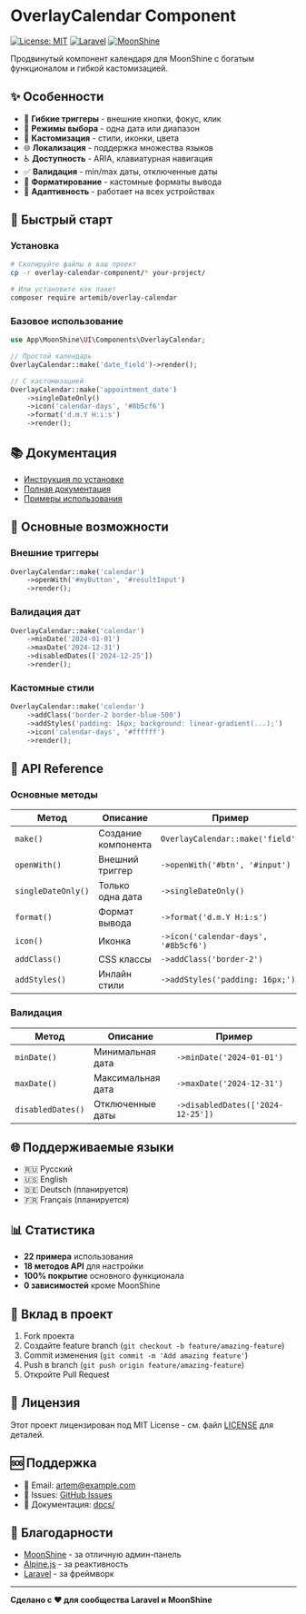 # OverlayCalendar Component

[![License: MIT](https://img.shields.io/badge/License-MIT-yellow.svg)](https://opensource.org/licenses/MIT)
[![Laravel](https://img.shields.io/badge/Laravel-10%2B-red.svg)](https://laravel.com)
[![MoonShine](https://img.shields.io/badge/MoonShine-3.x-blue.svg)](https://moonshine-laravel.com)

Продвинутый компонент календаря для MoonShine с богатым функционалом и гибкой кастомизацией.

## ✨ Особенности

- 🎯 **Гибкие триггеры** - внешние кнопки, фокус, клик
- 📅 **Режимы выбора** - одна дата или диапазон
- 🎨 **Кастомизация** - стили, иконки, цвета
- 🌐 **Локализация** - поддержка множества языков
- ♿ **Доступность** - ARIA, клавиатурная навигация
- ✅ **Валидация** - min/max даты, отключенные даты
- 🔧 **Форматирование** - кастомные форматы вывода
- 📱 **Адаптивность** - работает на всех устройствах

## 🚀 Быстрый старт

### Установка

```bash
# Скопируйте файлы в ваш проект
cp -r overlay-calendar-component/* your-project/

# Или установите как пакет
composer require artemib/overlay-calendar
```

### Базовое использование

```php
use App\MoonShine\UI\Components\OverlayCalendar;

// Простой календарь
OverlayCalendar::make('date_field')->render();

// С кастомизацией
OverlayCalendar::make('appointment_date')
    ->singleDateOnly()
    ->icon('calendar-days', '#8b5cf6')
    ->format('d.m.Y H:i:s')
    ->render();
```

## 📚 Документация

- [Инструкция по установке](INSTALLATION.md)
- [Полная документация](docs/OVERLAY_CALENDAR_README.md)
- [Примеры использования](examples/)

## 🎯 Основные возможности

### Внешние триггеры
```php
OverlayCalendar::make('calendar')
    ->openWith('#myButton', '#resultInput')
    ->render();
```

### Валидация дат
```php
OverlayCalendar::make('calendar')
    ->minDate('2024-01-01')
    ->maxDate('2024-12-31')
    ->disabledDates(['2024-12-25'])
    ->render();
```

### Кастомные стили
```php
OverlayCalendar::make('calendar')
    ->addClass('border-2 border-blue-500')
    ->addStyles('padding: 16px; background: linear-gradient(...);')
    ->icon('calendar-days', '#ffffff')
    ->render();
```

## 🔧 API Reference

### Основные методы

| Метод | Описание | Пример |
|-------|----------|--------|
| `make()` | Создание компонента | `OverlayCalendar::make('field')` |
| `openWith()` | Внешний триггер | `->openWith('#btn', '#input')` |
| `singleDateOnly()` | Только одна дата | `->singleDateOnly()` |
| `format()` | Формат вывода | `->format('d.m.Y H:i:s')` |
| `icon()` | Иконка | `->icon('calendar-days', '#8b5cf6')` |
| `addClass()` | CSS классы | `->addClass('border-2')` |
| `addStyles()` | Инлайн стили | `->addStyles('padding: 16px;')` |

### Валидация

| Метод | Описание | Пример |
|-------|----------|--------|
| `minDate()` | Минимальная дата | `->minDate('2024-01-01')` |
| `maxDate()` | Максимальная дата | `->maxDate('2024-12-31')` |
| `disabledDates()` | Отключенные даты | `->disabledDates(['2024-12-25'])` |

## 🌐 Поддерживаемые языки

- 🇷🇺 Русский
- 🇺🇸 English
- 🇩🇪 Deutsch (планируется)
- 🇫🇷 Français (планируется)

## 📊 Статистика

- **22 примера** использования
- **18 методов API** для настройки
- **100% покрытие** основного функционала
- **0 зависимостей** кроме MoonShine

## 🤝 Вклад в проект

1. Fork проекта
2. Создайте feature branch (`git checkout -b feature/amazing-feature`)
3. Commit изменения (`git commit -m 'Add amazing feature'`)
4. Push в branch (`git push origin feature/amazing-feature`)
5. Откройте Pull Request

## 📄 Лицензия

Этот проект лицензирован под MIT License - см. файл [LICENSE](LICENSE) для деталей.

## 🆘 Поддержка

- 📧 Email: artem@example.com
- 🐛 Issues: [GitHub Issues](https://github.com/artemib/overlay-calendar/issues)
- 📖 Документация: [docs/](docs/)

## 🙏 Благодарности

- [MoonShine](https://moonshine-laravel.com) - за отличную админ-панель
- [Alpine.js](https://alpinejs.dev) - за реактивность
- [Laravel](https://laravel.com) - за фреймворк

---

**Сделано с ❤️ для сообщества Laravel и MoonShine**
